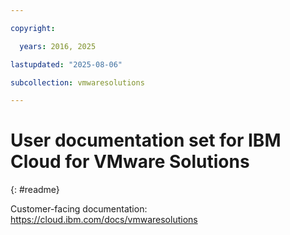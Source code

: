 ```yaml
---

copyright:

  years: 2016, 2025

lastupdated: "2025-08-06"

subcollection: vmwaresolutions

---
```


# User documentation set for IBM Cloud for VMware Solutions
{: #readme}



Customer-facing documentation: https://cloud.ibm.com/docs/vmwaresolutions
